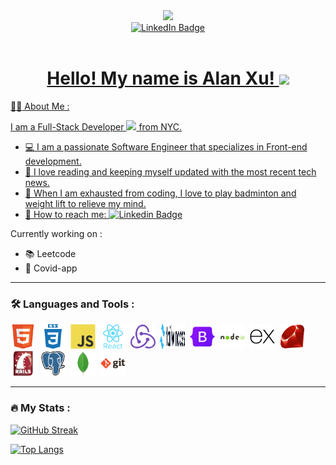 <div id="header" align="center">
  <img src="https://media3.giphy.com/media/TdjQAgDIkRsYm1HUbt/giphy.gif?cid=ecf05e47nfkh45n7zv23clklyfv4byys7zj7z8ybk89w7o2h&rid=giphy.gif&ct=g" width="300"/>
  
  <div id="badges">
    <a href="https://www.linkedin.com/in/alan-xu-se/">
      <img src="https://img.shields.io/badge/LinkedIn-blue?style=for-the-badge&logo=linkedin&logoColor=white" alt="LinkedIn Badge"
    </a>
  </div>
  
  <img src="https://komarev.com/ghpvc/?username=your-github-alanxu186&style=flat-square&color=blue" alt=""/>
    
  <h1>
   Hello! My name is Alan Xu!
    <img src="https://media.giphy.com/media/hvRJCLFzcasrR4ia7z/giphy.gif" width="30px"/>
  </h1>
</div>
  
:man_technologist: About Me : 
  
I am a Full-Stack Developer <img src="https://media.giphy.com/media/WUlplcMpOCEmTGBtBW/giphy.gif" width="30"> from NYC.

- :computer: I am a passionate Software Engineer that specializes in Front-end development.
- :page_with_curl: I love reading and keeping myself updated with the most recent tech news. 
- :badminton:	When I am exhausted from coding, I love to play badminton and weight lift to relieve my mind.
- :incoming_envelope: How to reach me: [![Linkedin Badge](https://img.shields.io/badge/-blue?style=flat&logo=Linkedin&logoColor=white)](https://www.linkedin.com/in/alan-xu-se/)
  
Currently working on : 
  
- :books:	Leetcode 
- :microscope: Covid-app
  
---

### :hammer_and_wrench: Languages and Tools :
  
<div>
  <img src="https://github.com/devicons/devicon/blob/master/icons/html5/html5-original.svg" title="HTML5" alt="HTML" width="40" height="40"/>&nbsp;
  <img src="https://github.com/devicons/devicon/blob/master/icons/css3/css3-plain-wordmark.svg"  title="CSS3" alt="CSS" width="40" height="40"/>&nbsp;
  <img src="https://github.com/devicons/devicon/blob/master/icons/javascript/javascript-original.svg" title="JavaScript" alt="JavaScript" width="40" height="40"/>&nbsp;
  <img src="https://github.com/devicons/devicon/blob/master/icons/react/react-original-wordmark.svg" title="React" alt="React" width="40" height="40"/>&nbsp;
  <img src="https://github.com/devicons/devicon/blob/master/icons/redux/redux-original.svg" title="Redux" alt="Redux " width="40" height="40"/>&nbsp;
  <img src="https://github.com/devicons/devicon/blob/master/icons/tailwindcss/tailwindcss-original-wordmark.svg" title="TailwindCSS" alt="TailwindCSS" width="40" height="40"/>&nbsp;
  <img src="https://github.com/devicons/devicon/blob/master/icons/bootstrap/bootstrap-original.svg" title="Bootstrap" alt="Bootstrap" width="40" height="40"/>&nbsp;
  <img src="https://github.com/devicons/devicon/blob/master/icons/nodejs/nodejs-original-wordmark.svg" title="NodeJS" alt="NodeJS" width="40" height="40"/>&nbsp;
   <img src="https://github.com/devicons/devicon/blob/master/icons/express/express-original.svg" title="Express" alt="Express" width="40" height="40"/>&nbsp;
  <img src="https://github.com/devicons/devicon/blob/master/icons/ruby/ruby-original.svg" title="Ruby" alt="Ruby" width="40" height="40"/>&nbsp;
  <img src="https://github.com/devicons/devicon/blob/master/icons/rails/rails-original-wordmark.svg" title="Rails" alt="Rails" width="40" height="40"/>&nbsp;
  <img src="https://github.com/devicons/devicon/blob/master/icons/postgresql/postgresql-original.svg" title="PostGreSQL"  alt="PostGreSQL" width="40" height="40"/>&nbsp;
  <img src="https://github.com/devicons/devicon/blob/master/icons/mongodb/mongodb-original.svg" title="MongoDB" alt="MongoDB" width="40" height="40"/>&nbsp;
  <img src="https://github.com/devicons/devicon/blob/master/icons/git/git-original-wordmark.svg" title="Git" **alt="Git" width="40" height="40"/>
</div>

---

### :fire: My Stats :
  
[![GitHub Streak](http://github-readme-streak-stats.herokuapp.com?user=alanxu186&theme=dark&background=000000)](https://git.io/streak-stats)
  
[![Top Langs](https://github-readme-stats.vercel.app/api/top-langs/?username=alanxu186&layout=compact&theme=vision-friendly-dark)](https://github.com/anuraghazra/github-readme-stats)

